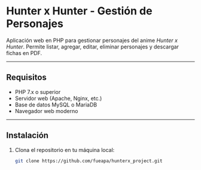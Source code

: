# Hunter x Hunter - Gestión de Personajes

Aplicación web en PHP para gestionar personajes del anime *Hunter x Hunter*. Permite listar, agregar, editar, eliminar personajes y descargar fichas en PDF.

---

## Requisitos

- PHP 7.x o superior
- Servidor web (Apache, Nginx, etc.)
- Base de datos MySQL o MariaDB
- Navegador web moderno

---

## Instalación

1. Clona el repositorio en tu máquina local:

   ```bash
   git clone https://github.com/fueapa/hunterx_project.git
